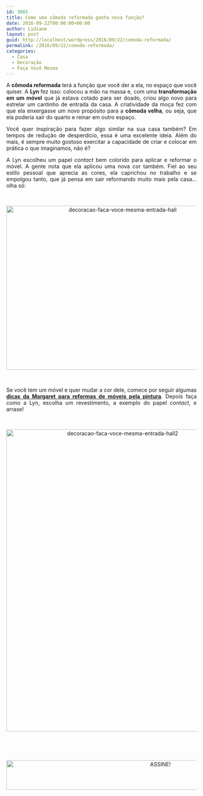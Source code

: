 ```yaml
---
id: 3665
title: Como uma cômoda reformada ganha nova função?
date: 2016-09-22T00:00:00+00:00
author: Lidiane
layout: post
guid: http://localhost/wordpress/2016/09/22/comoda-reformada/
permalink: /2016/09/22/comoda-reformada/
categories:
  - Casa
  - Decoração
  - Faça Você Mesma
---
```

<p style="text-align: justify;">
  A <strong>cômoda reformada</strong> terá a função que você der a ela, no espaço que você quiser. A <strong>Lyn </strong>fez isso: colocou a mão na massa e, com uma <strong>transformação em um móvel</strong> que já estava cotado para ser doado, criou algo novo para estrelar um cantinho de entrada da casa. A criatividade da moça fez com que ela enxergasse um novo propósito para a <strong>cômoda velha</strong>, ou seja, que ela poderia sair do quarto e reinar em outro espaço.
</p>

<p style="text-align: justify;" align="justify">
  Você quer inspiração para fazer algo similar na sua casa também? Em tempos de redução de desperdício, essa é uma excelente ideia. Além do mais, é sempre muito gostoso exercitar a capacidade de criar e colocar em prática o que imaginamos, não é?
</p>

<p style="text-align: justify;" align="justify">
  A Lyn escolheu um papel <em>contact</em> bem colorido para aplicar e reformar o móvel. A gente nota que ela aplicou uma nova cor também. Fiel ao seu estilo pessoal que aprecia as cores, ela caprichou no trabalho e se empolgou tanto, que já pensa em sair reformando muito mais pela casa… olha só:
</p>

&nbsp;

<p align="center">
  <img class="alignnone size-full wp-image-12938" src="http://www.trololodemulher.com.br/blog/wp-content/uploads/2016/09/DECORACAO-FACA-VOCE-MESMA-ENTRADA-HALL.jpg" alt="decoracao-faca-voce-mesma-entrada-hall" width="600" height="434" />
</p>

&nbsp;

<p style="text-align: justify;" align="justify">
  Se você tem um móvel e quer mudar a cor dele, comece por seguir algumas <strong><a href="http://www.bichafemea.com/2011/08/01/movel-usado-antigo-restauracao/" target="_blank">dicas da Margaret para reformas de móveis pela pintura</a></strong>. Depois faça como a Lyn, escolha um revestimento, a exemplo do papel <em>contact</em>, e arrase!
</p>

&nbsp;

<p align="center">
  <img class="alignnone size-full wp-image-12939" src="http://www.trololodemulher.com.br/blog/wp-content/uploads/2016/09/DECORACAO-FACA-VOCE-MESMA-ENTRADA-HALL2.jpg" alt="decoracao-faca-voce-mesma-entrada-hall2" width="600" height="800" />
</p>

&nbsp;

&nbsp;

<p align="center">
  <a href="http://feedburner.google.com/fb/a/mailverify?uri=blogBichaFemea&loc=en_US" target="_blank"><img class="alignnone size-full wp-image-10439" src="http://www.trololodemulher.com.br/blog/wp-content/uploads/2014/09/ASSINE.png" alt="ASSINE!" width="800" height="78" /></a>
</p>